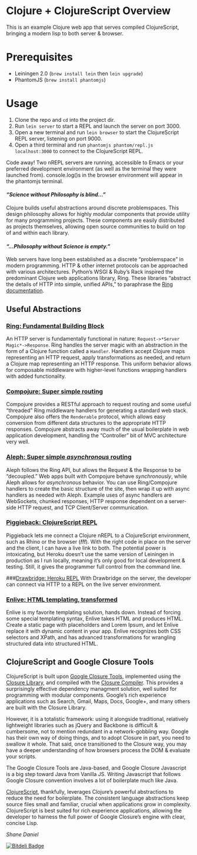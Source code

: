 # Clojure + ClojureScript Overview
This is an example Clojure web app that serves compiled ClojureScript, bringing a modern lisp to both server & browser.

# Prerequisites

* Leiningen 2.0 (`brew install lein` then `lein upgrade`)
* PhantomJS (`brew install phantomjs`)

# Usage

1. Clone the repo and `cd` into the project dir.
2. Run `lein server` to start a REPL and launch the server on port 3000.
3. Open a new terminal and run `lein browser` to start the ClojureScript REPL server, listening on port 9000.
4. Open a third terminal and run `phantomjs phantom/repl.js localhost:3000` to connect to the ClojureScript REPL.

Code away! Two nREPL servers are running, accessible to Emacs or your preferred development environment (as well as the terminal they were launched from). console.log()s in the browser environment will appear in the phantomjs terminal.

#### _“Science without Philosophy is blind...”_
Clojure builds useful abstractions around discrete problemspaces. This design philosophy allows for highly modular components that provide utility for many programming projects. These components are easily distributed as projects themselves, allowing open source communities to build on top of and within each library.

#### _“...Philosophy without Science is empty.”_
Web servers have long been established as a discrete “problemspace” in modern programming. HTTP & other internet protocols can be approached with various architectures. Python’s WSGI & Ruby’s Rack inspired the predominant Clojure web applications library, Ring. These libraries “abstract the details of HTTP into simple, unified APIs,” to paraphrase the [Ring documentation](https://github.com/ring-clojure/ring).

## Useful Abstractions
### [Ring: Fundamental Building Block](https://github.com/ring-clojure/ring/wiki/Concepts)

An HTTP server is fundamentally functional in nature: `Request->*Server Magic*->Response`. Ring handles the server magic with an abstraction in the form of a Clojure function called a `Handler`. Handlers accept Clojure maps representing an HTTP request, apply transformations as needed, and return a Clojure map representing an HTTP response. This uniform behavior allows for composable middleware with higher-level functions wrapping handlers with added functionality.

### [Compojure: Super simple routing](https://github.com/weavejester/compojure/wiki/Routes-In-Detail)
Compojure provides a RESTful approach to request routing and some useful “threaded” Ring middleware handlers for generating a standard web stack. Compojure also offers the `Renderable` protocol, which allows easy conversion from different data structures to the appropriate HTTP responses. Compojure abstracts away much of the usual boilerplate in web application development, handling the “Controller” bit of MVC architecture very well.

### [Aleph: Super simple *asynchronous* routing](https://github.com/ztellman/aleph/wiki/HTTP)
Aleph follows the Ring API, but allows the Request & the Response to be “decoupled.” Web apps built with Compojure behave _synchronously_, while Aleph allows for _asynchronous_ behavior. You can use Ring/Compojure handlers to create the basic structure of the site, then wrap it up with async handlers as needed with Aleph. Example uses of async handlers are WebSockets, chunked responses, HTTP response dependent on a server-side HTTP request, and TCP Client/Server communication.

### [Piggieback: ClojureScript REPL](https://github.com/cemerick/piggieback)
Piggieback lets me connect a Clojure nREPL to a ClojureScript environment, such as Rhino or the browser (***!!!***). With the right code in place on the server and the client, I can have a live link to both. The potential power is intoxicating, but Heroku doesn’t use the same version of Leiningen in production as I run locally, meaning it’s only good for local development & testing. Still, it gives the programmer full control from the command line.

###[Drawbridge: Heroku REPL](https://devcenter.heroku.com/articles/debugging-clojure)
With Drawbridge on the server, the developer can connect via HTTP to a REPL on the live server environment.

### [Enlive: HTML templating, transformed](https://github.com/cgrand/enlive)
Enlive is my favorite templating solution, hands down. Instead of forcing some special templating syntax, Enlive takes HTML and produces HTML. Create a static page with placeholders and Lorem Ipsum, and let Enlive replace it with dynamic content in your app. Enlive recognizes both CSS selectors and XPath, and has advanced transformations for wrangling structured data into structured HTML.

## ClojureScript and Google Closure Tools
ClojureScript is built upon [Google Closure Tools](https://developers.google.com/closure/), implemented using the [Closure Library](https://developers.google.com/closure/library/), and compiled with the [Closure Compiler](https://developers.google.com/closure/compiler/). This provides a surprisingly effective dependency managment solution, well suited for programming with modular components. Google’s rich experience applications such as Search, Gmail, Maps, Docs, Google+, and many others are built with the Closure Library. 

However, it is a totalistic framework: using it alongside traditional, relatively lightweight libraries such as jQuery and Backbone is difficult & cumbersome, not to mention redundant in a network-gobbling way. Google has their own way of doing things, and to adopt Closure in part, you need to swallow it whole. That said, once transitioned to the Closure way, you may have a deeper understanding of how browsers process the DOM & evaluate your scripts.

The Google Closure Tools are Java-based, and Google Closure Javascript is a big step toward Java from Vanilla JS. Writing Javascript that follows Google Closure convention involves a lot of boilerplate much like Java.

[ClojureScript](https://github.com/clojure/clojurescript), thankfully, leverages Clojure’s powerful abstractions to reduce the need for boilerplate. The consistent language abstractions keep source files small and familiar, crucial when applications grow in complexity. ClojureScript is best suited for rich experience applications, allowing the developer to harness the full power of Google Closure’s engine with clear, concise Lisp.

_Shane Daniel_

[![Bitdeli Badge](https://d2weczhvl823v0.cloudfront.net/simshanith/clojurescript-blkblnkt/trend.png)](https://bitdeli.com/free "Bitdeli Badge")


